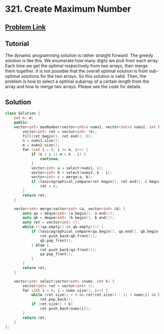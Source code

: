 # 321. Create Maximum Number

## [Problem Link](https://leetcode.com/problems/create-maximum-number/)

## Tutorial  
The dynamic programming solution is rather straight forward.
The greedy solution is like this. We enumerate how many digits we pick from each array.
Each time we get the optimal respectively from two arrays, then merge them together.
It is not possible that the overall optimal solution is from sub-optimal solutions for the two arrays. So this solution is valid.
Then, the problem is how to select a optimal subarray of a certain length from the array and how to merge two arrays. Please see the code for details.

## Solution  
```cpp
class Solution {
	int n, m;
	public:
	vector<int> maxNumber(vector<int>& nums1, vector<int>& nums2, int k) {
		vector<int> ret = vector<int> (k);
		fill(ret.begin(), ret.end(), 0);
		n = nums1.size();
		m = nums2.size();
		for (int i = 0; i <= k; i++) {
			if (n < i || m < k - i) {
				continue;
			}
			vector<int> a = select(nums1, i);
			vector<int> b = select(nums2, k - i);
			vector<int> c = merge(a, b);
			if (lexicographical_compare(ret.begin(), ret.end(), c.begin(), c.end()))
				ret = c;
		}
		return ret;
	}

	vector<int> merge(vector<int> &a, vector<int> &b) {
		auto qa = deque<int> (a.begin(), a.end());
		auto qb = deque<int> (b.begin(), b.end());
		auto ret = vector<int> ();
		while (!(qa.empty() && qb.empty())) {
			if (lexicographical_compare(qa.begin(), qa.end(), qb.begin(), qb.end())) {
				ret.push_back(qb.front());
				qb.pop_front();
			} else {
				ret.push_back(qa.front());
				qa.pop_front();
			}
		}
		return ret;
	}

	vector<int> select(vector<int> &nums, int k) {
		vector<int> ret = vector<int> ();
		for (int i = 0; i < nums.size(); i++) {
			while (ret.size() > 0 && ret[ret.size() - 1] < nums[i] && k - ret.size() <= nums.size() - 1 - i)
				ret.pop_back();
			if (ret.size() < k)
				ret.push_back(nums[i]);
		}
		return ret;
	}
};
```

